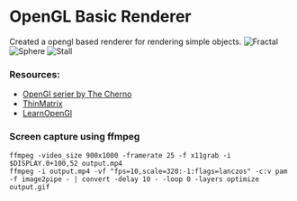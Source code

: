 # OpenGL Basic Renderer

Created a opengl based renderer for rendering simple objects.
![Fractal](https://github.com/turrentrock/OpenGL-Renderer/blob/master/res/pictures/fractal.gif)
![Sphere](https://github.com/turrentrock/OpenGL-Renderer/blob/master/res/pictures/earth.png)
![Stall](https://github.com/turrentrock/OpenGL-Renderer/blob/master/res/pictures/stall.png)
### Resources:
- [OpenGl serier by The Cherno](https://www.youtube.com/playlist?list=PLlrATfBNZ98foTJPJ_Ev03o2oq3-GGOS2)
- [ThinMatrix](https://www.youtube.com/watch?v=VS8wlS9hF8E&list=PLRIWtICgwaX0u7Rf9zkZhLoLuZVfUksDP)
- [LearnOpenGl](https://learnopengl.com/)

### Screen capture using ffmpeg
```
ffmpeg -video_size 900x1000 -framerate 25 -f x11grab -i $DISPLAY.0+100,52 output.mp4
ffmpeg -i output.mp4 -vf "fps=10,scale=320:-1:flags=lanczos" -c:v pam -f image2pipe - | convert -delay 10 - -loop 0 -layers optimize output.gif
```